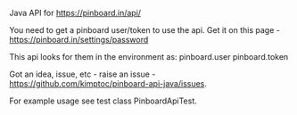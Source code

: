 Java API for https://pinboard.in/api/

You need to get a pinboard user/token to use the api.
Get it on this page - https://pinboard.in/settings/password

This api looks for them in the environment as:
  pinboard.user
  pinboard.token

Got an idea, issue, etc - raise an issue - https://github.com/kimptoc/pinboard-api-java/issues.

For example usage see test class PinboardApiTest.

